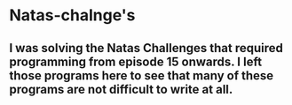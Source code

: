 # Natas-chalnge's

## I was solving the Natas Challenges that required programming from episode 15 onwards. I left those programs here to see that many of these programs are not difficult to write at all.
